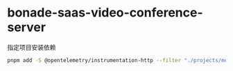 # bonade-saas-video-conference-server 

指定项目安装依赖

```bash
pnpm add -S @opentelemetry/instrumentation-http --filter "./projects/media-master-server"
```

